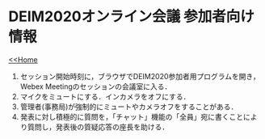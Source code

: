 # DEIM2020オンライン会議 参加者向け情報

[<<Home](README.md)

1. セッション開始時刻に，ブラウザでDEIM2020参加者用プログラムを開き，Webex Meetingのセッションの会議室に入る．
1. マイクをミュートにする．インカメラをオフにする．
1. 管理者(事務局)が強制的にミュートやカメラオフをすることがある．
1. 発表に対し積極的に質問を，「チャット」機能の「全員」宛に書くことにより質問し，発表後の質疑応答の座長を助ける．
